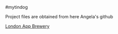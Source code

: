 #mytindog

Project files are obtained from here Angela's github

[London App Brewery](https://github.com/londonappbrewery/TinDog-Start)

